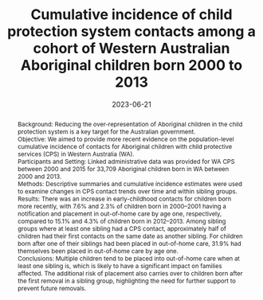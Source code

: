 ---
title: "Cumulative incidence of child protection system contacts among a cohort of Western Australian Aboriginal children born 2000 to 2013"
date: 2023-06-21
authors: ["Benjamin Harrap", "Alison Gibberd", "Melissa O'Donnell", "Koen Simons", "Jocelyn Jones", "Fernando Lima", "Daniel McAullay", "Kathleen Falster", "Emily Banks", "Sandra Eades"]
publication_types: ["2"]
publication: "Child Abuse & Neglect"
abstract: "Background: Reducing the over-representation of Aboriginal children in the child protection system is a key target for the Australian government. \n

Objective: We aimed to provide more recent evidence on the population-level cumulative incidence of contacts for Aboriginal children with child protective services (CPS) in Western Australia (WA). \n

Participants and Setting: Linked administrative data was provided for WA CPS between 2000 and 2015 for 33,709 Aboriginal children born in WA between 2000 and 2013. \n

Methods: Descriptive summaries and cumulative incidence estimates were used to examine changes in CPS contact trends over time and within sibling groups. \n

Results: There was an increase in early-childhood contacts for children born more recently, with 7.6% and 2.3% of children born in 2000–2001 having a notification and placement in out-of-home care by age one, respectively, compared to 15.1% and 4.3% of children born in 2012–2013. Among sibling groups where at least one sibling had a CPS contact, approximately half of children had their first contacts on the same date as another sibling. For children born after one of their siblings had been placed in out-of-home care, 31.9% had themselves been placed in out-of-home care by age one. \n

Conclusions: Multiple children tend to be placed into out-of-home care when at least one sibling is, which is likely to have a significant impact on families affected. The additional risk of placement also carries over to children born after the first removal in a sibling group, highlighting the need for further support to prevent future removals."
featured: true
---